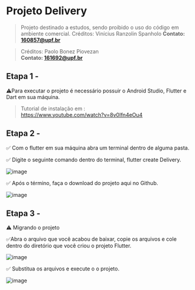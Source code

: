 # Projeto Delivery

>Projeto destinado a estudos, sendo proibido o uso do código em ambiente comercial.
>Créditos: Vinícius Ranzolin Spanholo
>**Contato: 160857@upf.br**  

>Créditos: Paolo Bonez Piovezan  
>**Contato: 161692@upf.br**

## Etapa 1 - 
⚠️Para executar o projeto é necessário possuir o Android Studio, Flutter e Dart em sua máquina.  
>Tutorial de instalação em :  
>https://www.youtube.com/watch?v=8v0Ifn4eOu4  


## Etapa 2 -
✅ Com o flutter em sua máquina abra um terminal dentro de alguma pasta.  

✅ Digite o seguinte comando dentro do terminal, flutter create Delivery.  

![image](https://user-images.githubusercontent.com/53911433/124665272-e68c4800-de82-11eb-83fb-f1eb3615e8ea.png)  

✅ Após o término, faça o download do projeto aqui no Github.  

![image](https://user-images.githubusercontent.com/53911433/124665419-13405f80-de83-11eb-81e1-8cc3edff4aba.png)  

## Etapa 3 -  

⚠️ Migrando o projeto  

✅Abra o arquivo que você acabou de baixar, copie os arquivos e cole dentro do diretório que você criou o projeto Flutter.  

![image](https://user-images.githubusercontent.com/53911433/124665690-69ad9e00-de83-11eb-9bc6-2add371b7116.png)  

✅ Substitua os arquivos e execute o o projeto.  

![image](https://user-images.githubusercontent.com/53911433/124666057-dc1e7e00-de83-11eb-8bea-b030e8475190.png)  



